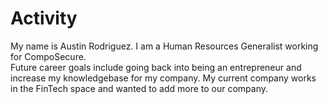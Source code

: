 # Activity

My name is Austin Rodriguez.  I am a Human Resources Generalist working for CompoSecure.  
Future career goals include going back into being an entrepreneur and increase my knowledgebase for my company.
My current company works in the FinTech space and wanted to add more to our company.